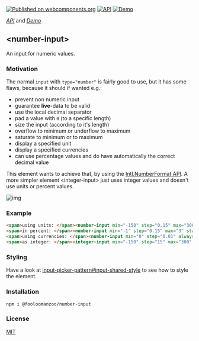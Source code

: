 [![Published on webcomponents.org](https://img.shields.io/badge/webcomponents.org-published-blue.svg)](https://www.webcomponents.org/element/fooloomanzoo/number-input)
[![API](https://img.shields.io/badge/API-available-green.svg)](https://www.webcomponents.org/element/fooloomanzoo/number-input/elements/number-input)
[![Demo](https://img.shields.io/badge/demo-available-red.svg)](https://www.webcomponents.org/element/fooloomanzoo/number-input/demo/demo/index.html)

_[API](https://fooloomanzoo.github.io/number-input/components/number-input/#/elements/number-input)_ and
_[Demo](https://fooloomanzoo.github.io/number-input/components/number-input/#/elements/number-input/demos/demo/index.html)_

## \<number-input\>

An input for numeric values.

### Motivation

The normal `input` with `type="number"` is fairly good to use, but it has some flaws, because it should if wanted e.g.:

* prevent non numeric input
* guarantee **live**-data to be valid
* use the local decimal separator
* pad a value with `0` (to a specific length)
* size the input (according to it's length)
* overflow to minimum or underflow to maximum
* saturate to minimum or to maximum
* display a specified unit
* display a specified currencies
* can use percentage values and do have automatically the correct decimal value

This element wants to achieve that, by using the [Intl.NumberFormat API](https://developer.mozilla.org/en-US/docs/Web/JavaScript/Reference/Global_Objects/NumberFormat). A more simpler element \<integer-input\> just uses integer values and doesn't use units or percent values.

![img](https://github.com/fooloomanzoo/number-input/raw/master/docs/number-input.gif "Demo")

### Example
```html
<span>using units: </span><number-input min="-150" step="0.15" max="300" pad-length="3" default="15" unit="°C"></number-input><br>
<span>in percent: </span><number-input min="-1" step="0.15" max="3" start-at="1" default="1" number-style="percent"></number-input><br>
<span>using currencies: </span><number-input min="0" step="0.01" always-sign start-at="1000" default="1000" use-grouping number-style="currency" currency="EUR"></number-input><br>
<span>as integer: </span><integer-input min="-150" step="15" max="300" default="15"></integer-input>
```

### Styling
Have a look at [input-picker-pattern#input-shared-style](https://github.com/fooloomanzoo/input-picker-pattern#input-shared-style) to see how to style the element.

### Installation
```
npm i @fooloomanzoo/number-input
```

### License
[MIT](https://github.com/fooloomanzoo/number-input/blob/master/LICENSE.txt)

